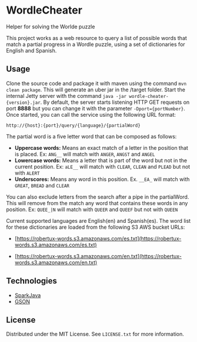 # WordleCheater
Helper for solving the Worlde puzzle

This project works as a web resource to query a list of possible words that match a partial progress in a Wordle puzzle, using a set of dictionaries for English and Spanish.

## Usage

Clone the source code and package it with maven using the command `mvn clean package`. This will generate an uber jar in the /target folder. Start the internal Jetty server with the command `java -jar wordle-cheater-{version}.jar`. By default, the server starts listening HTTP GET requests on port **8888** but you can change it with the parameter `-Dport={portNumber}`. Once started, you can call the service using the following URL format: 

```
http://{host}:{port}/query/{language}/{partialWord}
```

The partial word is a five letter word that can be composed as follows:

- **Uppercase words:** Means an exact match of a letter in the position that is placed. Ex: `ANG__` will match with `ANGER`, `ANGST` and `ANGEL`
- **Lowercase words:** Means a letter that is part of the word but not in the current position. Ex: `aLE__` will match with `CLEAR`, `CLEAN` and `PLEAD` but not with `ALERT`
- **Underscores:** Means any word in this position. Ex. `__EA_` will match with `GREAT`, `BREAD` and `CLEAR`

You can also exclude letters from the search after a pipe in the partialWord. This will remove from the match any word that contains these words in any position. Ex: `QUEE_|N` will match with `QUEER` and `QUEEF` but not with `QUEEN` 

Current supported languages are English(en) and Spanish(es). The word list for these dictionaries are loaded from the following S3 AWS bucket URLs:

- [https://robertux-words.s3.amazonaws.com/es.txt](https://robertux-words.s3.amazonaws.com/es.txt)

- [https://robertux-words.s3.amazonaws.com/en.txt](https://robertux-words.s3.amazonaws.com/en.txt)

## Technologies

- [SparkJava](http://sparkjava.com)
- [GSON](https://github.com/google/gson)

## License

Distributed under the MIT License. See `LICENSE.txt` for more information.
